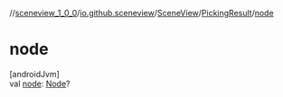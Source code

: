 //[sceneview_1_0_0](../../../../index.md)/[io.github.sceneview](../../index.md)/[SceneView](../index.md)/[PickingResult](index.md)/[node](node.md)

# node

[androidJvm]\
val [node](node.md): [Node](../../../io.github.sceneview.nodes/-node/index.md)?
